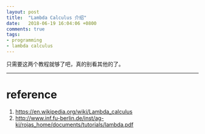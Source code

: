 ```yaml
---
layout: post
title:  "Lambda Calculus 介绍"
date:   2018-06-19 16:04:06 +0800
comments: true
tags:
- programming
- lambda calculus
--- 
```


只需要这两个教程就够了吧，真的别看其他的了。

-------------------------------------------------------------------------------

# reference

1. https://en.wikipedia.org/wiki/Lambda_calculus
2. http://www.inf.fu-berlin.de/inst/ag-ki/rojas_home/documents/tutorials/lambda.pdf
